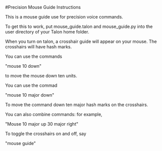 #Precision Mouse Guide Instructions

This is a mouse guide use for precision voice commands.  

To get this to work, put mouse_guide.talon and mouse_guide.py into the user directory of your Talon home folder.   


When you turn on talon, a crosshair guide will appear on your mouse.  The crosshairs will have hash marks.  

You can use the commands 

"mouse 10 down" 

to move the mouse down ten units.   

You can use the commad 

"mouse 10 major down" 

To move the command down ten major hash marks on the crosshairs. 

You can also combine commands: for example, 

"Mouse 10 major up 30 major right" 

To toggle the crosshairs on and off, say 

"mouse guide" 

